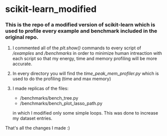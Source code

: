 # scikit-learn_modified
### This is the repo of a modified version of scikit-learn which is used to profile every example and benchmark included in the original repo. 
1) I commented all of the *plt.show()* commands to every script of */examples* and */benchmarks* in order to minimize human intreaction with each script so that my energy, time and memory profiling will be more accurate. 
2) In every directory you will find the *time_peak_mem_profiler.py* which is used to do the profiling (time and max memory)
3) I made replicas of the files:
   - /benchmarks/bench_tree.py 
   - /benchmarks/bench_plot_lasso_path.py

   in which I modified only some simple loops. This was done to increase my dataset entries. 

That's all the changes I made :) 
